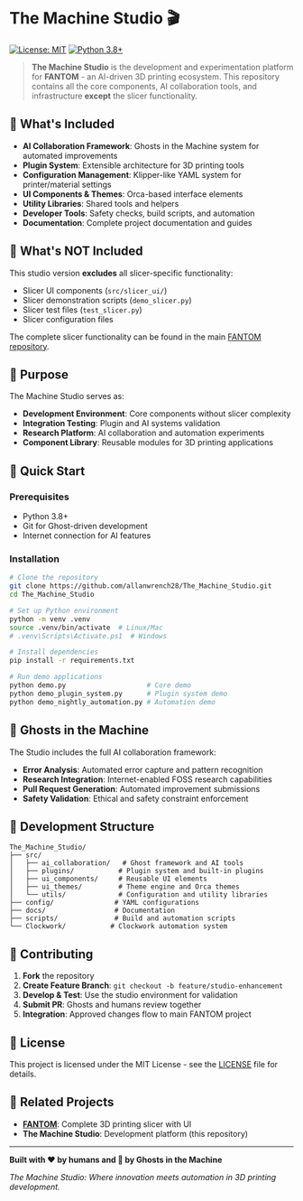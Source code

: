 # The Machine Studio 🎬

[![License: MIT](https://img.shields.io/badge/License-MIT-yellow.svg)](https://opensource.org/licenses/MIT)
[![Python 3.8+](https://img.shields.io/badge/python-3.8+-blue.svg)](https://www.python.org/downloads/)

> **The Machine Studio** is the development and experimentation platform for **FANTOM** - an AI-driven 3D printing ecosystem. This repository contains all the core components, AI collaboration tools, and infrastructure **except** the slicer functionality.

## 🌟 What's Included

- **AI Collaboration Framework**: Ghosts in the Machine system for automated improvements
- **Plugin System**: Extensible architecture for 3D printing tools
- **Configuration Management**: Klipper-like YAML system for printer/material settings
- **UI Components & Themes**: Orca-based interface elements
- **Utility Libraries**: Shared tools and helpers
- **Developer Tools**: Safety checks, build scripts, and automation
- **Documentation**: Complete project documentation and guides

## 🚫 What's NOT Included

This studio version **excludes** all slicer-specific functionality:
- Slicer UI components (`src/slicer_ui/`)
- Slicer demonstration scripts (`demo_slicer.py`)
- Slicer test files (`test_slicer.py`)
- Slicer configuration files

The complete slicer functionality can be found in the main [FANTOM repository](https://github.com/allanwrench28/The_Machine).

## 🎯 Purpose

The Machine Studio serves as:
- **Development Environment**: Core components without slicer complexity
- **Integration Testing**: Plugin and AI systems validation
- **Research Platform**: AI collaboration and automation experiments
- **Component Library**: Reusable modules for 3D printing applications

## 🚀 Quick Start

### Prerequisites

- Python 3.8+
- Git for Ghost-driven development
- Internet connection for AI features

### Installation

```bash
# Clone the repository
git clone https://github.com/allanwrench28/The_Machine_Studio.git
cd The_Machine_Studio

# Set up Python environment
python -m venv .venv
source .venv/bin/activate  # Linux/Mac
# .venv\Scripts\Activate.ps1  # Windows

# Install dependencies
pip install -r requirements.txt

# Run demo applications
python demo.py                    # Core demo
python demo_plugin_system.py      # Plugin system demo
python demo_nightly_automation.py # Automation demo
```

## 👻 Ghosts in the Machine

The Studio includes the full AI collaboration framework:

- **Error Analysis**: Automated error capture and pattern recognition
- **Research Integration**: Internet-enabled FOSS research capabilities  
- **Pull Request Generation**: Automated improvement submissions
- **Safety Validation**: Ethical and safety constraint enforcement

## 🔧 Development Structure

```
The_Machine_Studio/
├── src/
│   ├── ai_collaboration/   # Ghost framework and AI tools
│   ├── plugins/           # Plugin system and built-in plugins
│   ├── ui_components/     # Reusable UI elements
│   ├── ui_themes/         # Theme engine and Orca themes
│   └── utils/             # Configuration and utility libraries
├── config/               # YAML configurations
├── docs/                 # Documentation
├── scripts/              # Build and automation scripts
└── Clockwork/           # Clockwork automation system
```

## 🤝 Contributing

1. **Fork** the repository
2. **Create Feature Branch**: `git checkout -b feature/studio-enhancement`
3. **Develop & Test**: Use the studio environment for validation
4. **Submit PR**: Ghosts and humans review together
5. **Integration**: Approved changes flow to main FANTOM project

## 📝 License

This project is licensed under the MIT License - see the [LICENSE](LICENSE) file for details.

## 🔗 Related Projects

- **[FANTOM](https://github.com/allanwrench28/The_Machine)**: Complete 3D printing slicer with UI
- **The Machine Studio**: Development platform (this repository)

---

**Built with ❤️ by humans and 👻 by Ghosts in the Machine**

*The Machine Studio: Where innovation meets automation in 3D printing development.*

